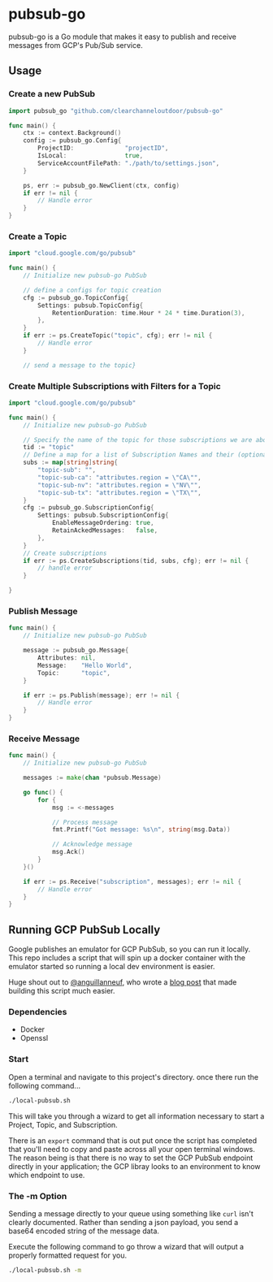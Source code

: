 # pubsub-go

pubsub-go is a Go module that makes it easy to publish and receive messages from GCP's Pub/Sub service.

## Usage

### Create a new PubSub

```go
import pubsub_go "github.com/clearchanneloutdoor/pubsub-go"

func main() {
    ctx := context.Background()
    config := pubsub_go.Config{
        ProjectID:              "projectID",
        IsLocal:                true,
        ServiceAccountFilePath: "./path/to/settings.json",
    }

    ps, err := pubsub_go.NewClient(ctx, config)
    if err != nil {
        // Handle error
    }
}
```

### Create a Topic

```go
import "cloud.google.com/go/pubsub"

func main() {
    // Initialize new pubsub-go PubSub

    // define a configs for topic creation
    cfg := pubsub_go.TopicConfig{
		Settings: pubsub.TopicConfig{
			RetentionDuration: time.Hour * 24 * time.Duration(3),
		},
	}
    if err := ps.CreateTopic("topic", cfg); err != nil {
        // Handle error
    }

    // send a message to the topic}
```

### Create Multiple Subscriptions with Filters for a Topic

```go
import "cloud.google.com/go/pubsub"

func main() {
    // Initialize new pubsub-go PubSub

    // Specify the name of the topic for those subscriptions we are about to create
    tid := "topic"
    // Define a map for a list of Subscription Names and their (optional) filter definitions
    subs := map[string]string{
        "topic-sub": "",
        "topic-sub-ca": "attributes.region = \"CA\"",
        "topic-sub-nv": "attributes.region = \"NV\"",
        "topic-sub-tx": "attributes.region = \"TX\"",
    }
    cfg := pubsub_go.SubscriptionConfig{
		Settings: pubsub.SubscriptionConfig{
			EnableMessageOrdering: true,
			RetainAckedMessages:   false,
		},
	}
    // Create subscriptions
    if err := ps.CreateSubscriptions(tid, subs, cfg); err != nil {
        // handle error
    }

}
```

### Publish Message

```go
func main() {
    // Initialize new pubsub-go PubSub

    message := pubsub_go.Message{
        Attributes: nil,
        Message:    "Hello World",
        Topic:      "topic",
    }

    if err := ps.Publish(message); err != nil {
        // Handle error
    }
}
```

### Receive Message

```go
func main() {
    // Initialize new pubsub-go PubSub

    messages := make(chan *pubsub.Message)

    go func() {
        for {
            msg := <-messages

            // Process message
            fmt.Printf("Got message: %s\n", string(msg.Data))

            // Acknowledge message
            msg.Ack()
        }
    }()

    if err := ps.Receive("subscription", messages); err != nil {
        // Handle error
    }
}
```

## Running GCP PubSub Locally

Google publishes an emulator for GCP PubSub, so you can run it
locally. This repo includes a script that will spin up a docker
container with the emulator started so running a local dev
environment is easier.

Huge shout out to [@anguillanneuf](https://github.com/anguillanneuf), who wrote a [blog post](https://medium.com/google-cloud/things-i-wish-i-knew-about-pub-sub-part-3-b8947b49224b)
that made building this script much easier.

### Dependencies

- Docker
- Openssl

### Start

Open a terminal and navigate to this project's directory. once there
run the following command...

```bash
./local-pubsub.sh
```

This will take you through a wizard to get all information necessary
to start a Project, Topic, and Subscription.

There is an `export` command that is out put once the script has
completed that you'll need to copy and paste across all your open
terminal windows. The reason being is that there is no way to set
the GCP PubSub endpoint directly in your application; the GCP libray
looks to an environment to know which endpoint to use.

### The -m Option

Sending a message directly to your queue using something like `curl`
isn't clearly documented. Rather than sending a json payload, you
send a base64 encoded string of the message data.

Execute the following command to go throw a wizard that will output
a properly formatted request for you.

```bash
./local-pubsub.sh -m
```

